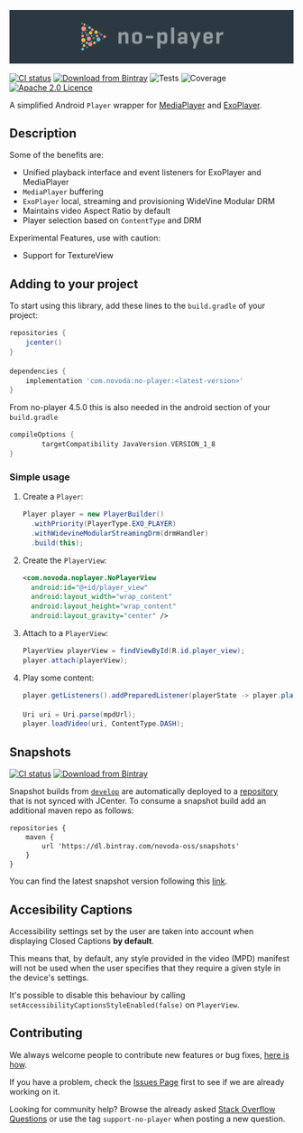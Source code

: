 ![noplayer](art/noplayer-header.png)

[![CI status](https://ci.novoda.com/buildStatus/icon?job=no-player)](https://ci.novoda.com/job/no-player/lastBuild/console) [![Download from Bintray](https://api.bintray.com/packages/novoda/maven/no-player/images/download.svg)](https://bintray.com/novoda/maven/no-player/_latestVersion) ![Tests](https://img.shields.io/jenkins/t/https/ci.novoda.com/view/Open%20source/job/no-player.svg) ![Coverage](https://img.shields.io/jenkins/j/https/ci.novoda.com/view/Open%20source/job/no-player.svg) [![Apache 2.0 Licence](https://img.shields.io/github/license/novoda/no-player.svg)](https://github.com/novoda/no-player/blob/master/LICENSE)

A simplified Android `Player` wrapper for [MediaPlayer](https://developer.android.com/reference/android/media/MediaPlayer.html) and [ExoPlayer](https://google.github.io/ExoPlayer/).

## Description

Some of the benefits are:

- Unified playback interface and event listeners for ExoPlayer and MediaPlayer
- `MediaPlayer` buffering
- `ExoPlayer` local, streaming and provisioning WideVine Modular DRM
- Maintains video Aspect Ratio by default
- Player selection based on `ContentType` and DRM

Experimental Features, use with caution:
- Support for TextureView

## Adding to your project

To start using this library, add these lines to the `build.gradle` of your project:

```groovy
repositories {
    jcenter()
}

dependencies {
    implementation 'com.novoda:no-player:<latest-version>'
}
```

From no-player 4.5.0 this is also needed in the android section of your `build.gradle`

```groovy
compileOptions {
        targetCompatibility JavaVersion.VERSION_1_8
}
```

### Simple usage

 1. Create a `Player`:

    ```java
    Player player = new PlayerBuilder()
      .withPriority(PlayerType.EXO_PLAYER)
      .withWidevineModularStreamingDrm(drmHandler)
      .build(this);
    ```

 2. Create the `PlayerView`:
  
    ```xml
    <com.novoda.noplayer.NoPlayerView
      android:id="@+id/player_view"
      android:layout_width="wrap_content"
      android:layout_height="wrap_content"
      android:layout_gravity="center" />
    ```

 3. Attach to a `PlayerView`:

    ```java
    PlayerView playerView = findViewById(R.id.player_view);
    player.attach(playerView);
    ```


 4. Play some content:

    ```java
    player.getListeners().addPreparedListener(playerState -> player.play());
    
    Uri uri = Uri.parse(mpdUrl);
    player.loadVideo(uri, ContentType.DASH);
    ```

## Snapshots

[![CI status](https://ci.novoda.com/buildStatus/icon?job=no-player-snapshot)](https://ci.novoda.com/job/no-player-snapshot/lastBuild/console) [![Download from Bintray](https://api.bintray.com/packages/novoda-oss/snapshots/no-player/images/download.svg)](https://bintray.com/novoda-oss/snapshots/no-player/_latestVersion)

Snapshot builds from [`develop`](https://github.com/novoda/no-player/compare/master...develop) are automatically deployed to a [repository](https://bintray.com/novoda-oss/snapshots/no-player/_latestVersion) that is not synced with JCenter.
To consume a snapshot build add an additional maven repo as follows:
```
repositories {
    maven {
        url 'https://dl.bintray.com/novoda-oss/snapshots'
    }
}
```

You can find the latest snapshot version following this [link](https://bintray.com/novoda-oss/snapshots/no-player/_latestVersion).


## Accesibility Captions

Accessibility settings set by the user are taken into account when displaying Closed Captions **by default**.

This means that, by default, any style provided in the video (MPD) manifest will not be used when 
the user specifies that they require a given style in the device's settings.

It's possible to disable this behaviour by calling `setAccessibilityCaptionsStyleEnabled(false)` on `PlayerView`.

## Contributing

We always welcome people to contribute new features or bug fixes, [here is how](https://github.com/novoda/novoda/blob/master/CONTRIBUTING.md).

If you have a problem, check the [Issues Page](https://github.com/novoda/no-player/issues) first to see if we are already working on it.

Looking for community help? Browse the already asked [Stack Overflow Questions](http://stackoverflow.com/questions/tagged/support-no-player) or use the tag `support-no-player` when posting a new question.
